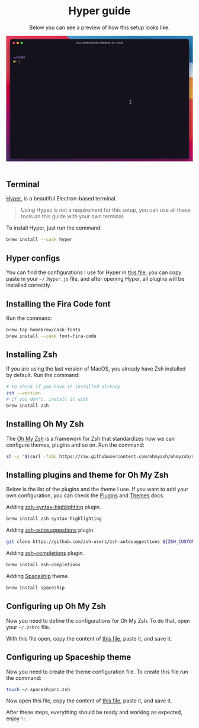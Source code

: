 <div align="center">
  <h1>Hyper guide</h1>
  <p>Below you can see a preview of how this setup looks like.</p>
  
  <img src="./preview.gif" alt="">
  <br>
  <br>
</div>


## Terminal
[Hyper](https://hyper.is), is a beautiful Electron-based terminal.

> Using Hypes is not a requirement for this setup, you can use all these tools on this guide with your own terminal.

To install Hyper, just run the command:
```bash
brew install --cask hyper
```


## Hyper configs
You can find the configurations I use for Hyper in [this file](./hyper.js), you can copy paste in your `~/.hyper.js` file, and after opening Hyper, all plugins will be installed correctly.


## Installing the Fira Code font
Run the command:
```bash
brew tap homebrew/cask-fonts
brew install --cask font-fira-code
```


## Installing Zsh
If you are using the last version of MacOS, you already have Zsh installed by default. Run the command:
```bash
# to check if you have it installed already
zsh --version
# if you don't, install it with
brew install zsh
```


## Installing Oh My Zsh
The [Oh My Zsh](https://ohmyz.sh) is a framework for Zsh that standardizes how we can configure themes, plugins and so on. Run the command:
```bash
sh -c "$(curl -fsSL https://raw.githubusercontent.com/ohmyzsh/ohmyzsh/master/tools/install.sh)"
```


## Installing plugins and theme for Oh My Zsh
Below is the list of the plugins and the theme I use. If you want to add your own configuration, you can check the [Plugins](https://github.com/ohmyzsh/ohmyzsh/wiki/Plugins) and [Themes](https://github.com/ohmyzsh/ohmyzsh/wiki/Themes) docs.

Adding [zsh-syntax-highlighting](https://github.com/zsh-users/zsh-syntax-highlighting) plugin.
```bash
brew install zsh-syntax-highlighting
```

Adding [zsh-autosuggestions](https://github.com/zsh-users/zsh-autosuggestions) plugin.
```bash
git clone https://github.com/zsh-users/zsh-autosuggestions ${ZSH_CUSTOM:-~/.oh-my-zsh/custom}/plugins/zsh-autosuggestions
```

Adding [zsh-completions](https://github.com/zsh-users/zsh-completions) plugin.
```bash
brew install zsh-completions
```

Adding [Spaceship](https://github.com/denysdovhan/spaceship-prompt) theme.
```bash
brew install spaceship
```


## Configuring up Oh My Zsh
Now you need to define the configurations for Oh My Zsh. To do that, open your `~/.zshrc` file.

With this file open, copy the content of [this file](./.zshrc), paste it, and save it.


## Configuring up Spaceship theme
Now you need to create the theme configuration file. To create this file run the command:
```bash
touch ~/.spaceshiprc.zsh
```

Now open this file, copy the content of [this file](./.spaceshiprc.zsh), paste it, and save it.

After these steps, everything should be ready and working as expected, enjoy ✨.

